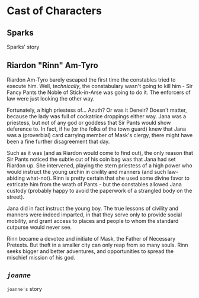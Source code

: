# Cast of Characters #

## Sparks ##

Sparks' story

## Riardon "Rinn" Am-Tyro ##

Riardon Am-Tyro barely escaped the first time the constables tried to execute him.  Well, _technically_, the constabulary wasn't going to kill him - Sir Fancy Pants the Noble of Stick-in-Arse was going to do it.  The enforcers of law were just looking the other way.

Fortunately, a high priestess of...  Azuth?  Or was it Deneir?  Doesn't matter, because the lady was full of cockatrice droppings either way.  Jana was a priestess, but not of any god or goddess that Sir Pants would show deference to.  In fact, if he (or the folks of the town guard) knew that Jana was a (proverbial) card carrying member of Mask's clergy, there might have been a fine further disagreement that day.

Such as it was (and as Riardon would come to find out), the only reason that Sir Pants noticed the subtle cut of his coin bag was that Jana had set Riardon up.  She intervened, playing the stern priestess of a high power who would instruct the young urchin in civility and manners (and such law-abiding what-not).  Rinn is pretty certain that she used some divine favor to extricate him from the wrath of Pants - but the constables allowed Jana custody (probably happy to avoid the paperwork of a strangled body on the street).

Jana did in fact instruct the young boy.  The true lessons of civility and manners were indeed imparted, in that they serve only to provide social mobility, and grant access to places and people to whom the standard cutpurse would never see.

Rinn became a devotee and initiate of Mask, the Father of Necessary Pretexts.  But theft in a smaller city can only reap from so many souls.  Rinn seeks bigger and better adventures, and opportunities to spread the mischief mission of his god.

## *`joanne`* ##

`joanne's` story
